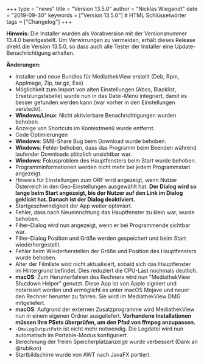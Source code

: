 +++
type = "news"
title = "Version 13.5.0"
author = "Nicklas Wiegandt"
date = "2019-09-30"
keywords = ["Version 13.5.0"] # HTML Schlüsselwörter
tags = ["Changelog"]
+++

**Hinweis:** Die Installer wurden als Vorabversion mit der Versionsnummer 13.4.0 bereitgestellt. Um Verwirrungen zu vermeiden, erhält dieses Release direkt die Version 13.5.0, so dass auch alle Tester der Installer eine Update-Benachrichtigung erhalten.

**Änderungen:**

* Installer und neue Bundles für MediathekView erstellt (Deb, Rpm, AppImage, Zip, tar.gz, Exe)
* Möglichkeit zum Import von alten Einstellungen (Abos, Blacklist, Ersetzungstabelle) wurde nun in das Datei-Menü integriert, damit es besser gefunden werden kann (war vorher in den Einstellungen versteckt).
* **Windows/Linux**: Nicht aktivierbare Benachrichtigungen wurden behoben.
* Anzeige von Shortcuts im Kontextmenü wurde entfernt.
* Code Optimierungen
* **Windows**: SMB-Share Bug beim Download wurde behoben.
* **Windows**: Fehler behoben, dass das Programm beim Beenden während laufender Downloads plötzlich unsichtbar war.
* **Windows**: Fokusproblem des Hauptfensters beim Start wurde behoben.
* Programminformationen werden nicht mehr bei jedem Programmstart angezeigt.
* Hinweis für Einstellungen zum ORF wird angezeigt, wenn Nutzer Österreich in den Geo-Einstellungen ausgewählt hat. **Der Dialog wird so lange beim Start angezeigt, bis der Nutzer auf den Link im Dialog geklickt hat. Danach ist der Dialog deaktiviert.**
* Startgeschwindigkeit der App weiter optimiert.
* Fehler, dass nach Neueinrichtung das Hauptfenster zu klein war, wurde behoben.
* Filter-Dialog wird nun angezeigt, wenn er bei Programmende sichtbar war.
* Filter-Dialog Position und Größe werden gespeichert und beim Start wiederhergestellt.
* Fehler beim Wiederherstellen der Größe und Position des Hauptfensters wurde behoben.
* Alter der Filmliste wird nicht aktualisiert, sobald sich das Hauptfenster im Hintergrund befindet. Dies reduziert die CPU-Last nochmals deutlich.
* **macOS**: Zum Herunterfahren des Rechners wird nun "MediathekView Shutdown Helper" genutzt. Diese App ist von Apple signiert und notarisiert worden und ermöglicht es unter macOS Mojave und neuer den Rechner herunter zu fahren. Sie wird im MediathekView DMG mitgeliefert.
* **macOS**: Aufgrund der externen Zusatzprogramme wird MediathekView nun in einem eigenen Ordner ausgeliefert. **Vorhandene Installationen müssen Ihre PSets überprüfen, um den Pfad von ffmpeg anzupassen.**
* `-DmvLogOutputPath` ist nicht mehr notwendig. Die Logdatei wird nun automatisch im Portable-Modus konfiguriert.
* Berechnung der freien Speicherplatzanzeige wurde verbessert (Dank an @rubikon)
* Startbildschirm wurde von AWT nach JavaFX portiert.
